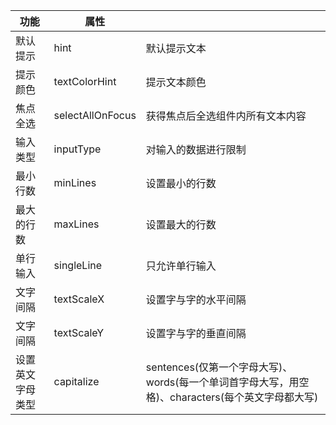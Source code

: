 | 功能 | 属性 | | 
| -- | -- | -- | 
| 默认提示 | hint | 默认提示文本 |
| 提示颜色 | textColorHint | 提示文本颜色 |
| 焦点全选 | selectAllOnFocus|获得焦点后全选组件内所有文本内容 |
| 输入类型 | inputType | 对输入的数据进行限制 |
| 最小行数 | minLines | 设置最小的行数 |
| 最大的行数 | maxLines | 设置最大的行数 |
| 单行输入 | singleLine | 只允许单行输入 | 
| 文字间隔 | textScaleX | 设置字与字的水平间隔 |
| 文字间隔 | textScaleY | 设置字与字的垂直间隔 |
| 设置英文字母类型 | capitalize | sentences(仅第一个字母大写)、words(每一个单词首字母大写，用空格)、characters(每个英文字母都大写) | 